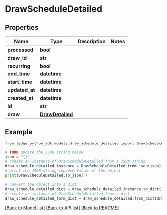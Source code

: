 # DrawScheduleDetailed


## Properties

Name | Type | Description | Notes
------------ | ------------- | ------------- | -------------
**processed** | **bool** |  | 
**draw_id** | **str** |  | 
**recurring** | **bool** |  | 
**end_time** | **datetime** |  | 
**start_time** | **datetime** |  | 
**updated_at** | **datetime** |  | 
**created_at** | **datetime** |  | 
**id** | **str** |  | 
**draw** | [**DrawDetailed**](DrawDetailed.md) |  | 

## Example

```python
from ledge_python_sdk.models.draw_schedule_detailed import DrawScheduleDetailed

# TODO update the JSON string below
json = "{}"
# create an instance of DrawScheduleDetailed from a JSON string
draw_schedule_detailed_instance = DrawScheduleDetailed.from_json(json)
# print the JSON string representation of the object
print(DrawScheduleDetailed.to_json())

# convert the object into a dict
draw_schedule_detailed_dict = draw_schedule_detailed_instance.to_dict()
# create an instance of DrawScheduleDetailed from a dict
draw_schedule_detailed_form_dict = draw_schedule_detailed.from_dict(draw_schedule_detailed_dict)
```
[[Back to Model list]](../README.md#documentation-for-models) [[Back to API list]](../README.md#documentation-for-api-endpoints) [[Back to README]](../README.md)


